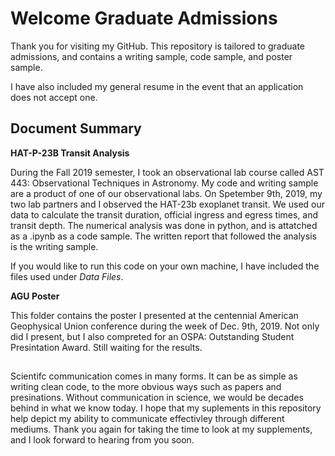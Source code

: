 # Welcome Graduate Admissions

Thank you for visiting my GitHub. This repository is tailored to graduate admissions, and contains a writing sample, code sample, and poster sample. 

I have also included my general resume in the event that an application does not accept one.

## Document Summary
**HAT-P-23B Transit Analysis**

During the Fall 2019 semester, I took an observational lab course called AST 443: Observational Techniques in Astronomy. My code and writing sample are a product of one of our observational labs. On Spetember 9th, 2019, my two lab partners and I observed the HAT-23b exoplanet transit. We used our data to calculate the transit duration, official ingress and egress times, and transit depth. The numerical analysis was done in python, and is attatched as a .ipynb as a code sample. The written report that followed the analysis is the writing sample.

If you would like to run this code on your own machine, I have included the files used under _Data Files_. 

**AGU Poster**

This folder contains the poster I presented at the centennial American Geophysical Union conference during the week of Dec. 9th, 2019. Not only did I present, but I also compreted for an OSPA: Outstanding Student Presintation Award. Still waiting for the results.

##

Scientifc communication comes in many forms. It can be as simple as writing clean code, to the more obvious ways such as papers and presinations. Without communication in science, we would be decades behind in what we know today. I hope that my suplements in this repository help depict my ability to communicate effectivley through different mediums. Thank you again for taking the time to look at my supplements, and I look forward to hearing from you soon.

